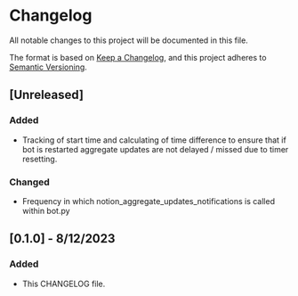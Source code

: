 # Changelog

All notable changes to this project will be documented in this file.

The format is based on [Keep a Changelog](https://keepachangelog.com/en/1.0.0/),
and this project adheres to [Semantic Versioning](https://semver.org/spec/v2.0.0.html).

## [Unreleased]

### Added

- Tracking of start time and calculating of time difference to ensure that if bot is restarted aggregate updates are not delayed / missed due to timer resetting.

### Changed

- Frequency in which notion_aggregate_updates_notifications is called within bot.py

## [0.1.0] - 8/12/2023

### Added

- This CHANGELOG file.

